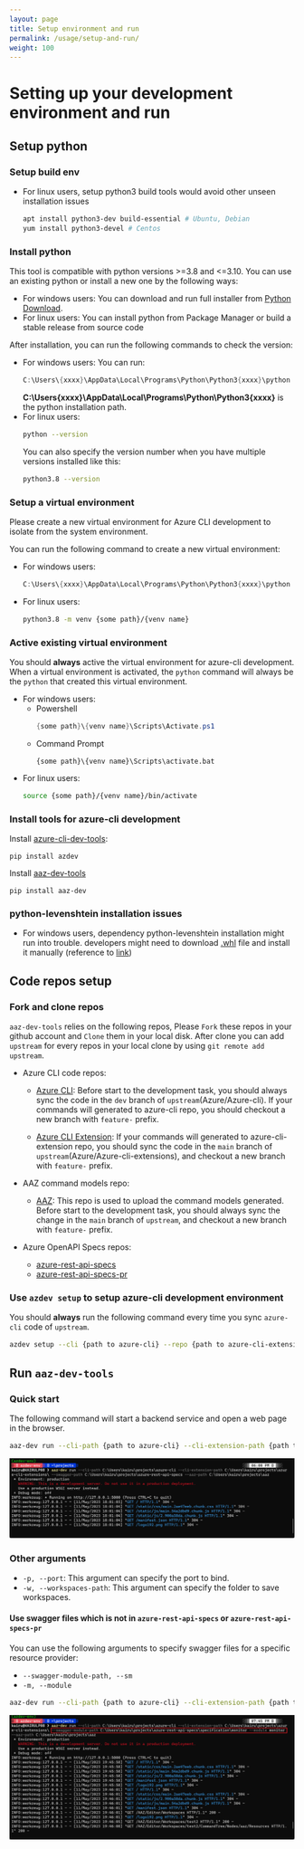 ```yaml
---
layout: page
title: Setup environment and run
permalink: /usage/setup-and-run/
weight: 100
---
```


# Setting up your development environment and run

## Setup python

### Setup build env
- For linux users, setup python3 build tools would avoid other unseen installation issues
    ```bash
    apt install python3-dev build-essential # Ubuntu, Debian 
    yum install python3-devel # Centos
    ```

### Install python

This tool is compatible with python versions >=3.8 and <=3.10. You can use an existing python or install a new one by the following ways:

- For windows users: You can download and run full installer from [Python Download](https://www.python.org/downloads/).
- For linux users: You can install python from Package Manager or build a stable release from source code

After installation, you can run the following commands to check the version:
- For windows users:
    You can run:
    ```PowerShell
    C:\Users\{xxxx}\AppData\Local\Programs\Python\Python3{xxxx}\python --version
    ```
    __C:\Users\{xxxx}\AppData\Local\Programs\Python\Python3{xxxx}__ is the python installation path.
- For linux users:
    ```bash
    python --version
    ```
    You can also specify the version number when you have multiple versions installed like this:
    ```bash
    python3.8 --version
    ```

### Setup a virtual environment

Please create a new virtual environment for Azure CLI development to isolate from the system environment.

You can run the following command to create a new virtual environment:
- For windows users:
    ```PowerShell
    C:\Users\{xxxx}\AppData\Local\Programs\Python\Python3{xxxx}\python -m venv {some path}\{venv name}
    ```
- For linux users:
    ```bash
    python3.8 -m venv {some path}/{venv name}
    ```

### Active existing virtual environment

You should __always__ active the virtual environment for azure-cli development. When a virtual environment is activated, the `python` command will always be the `python` that created this virtual environment.

- For windows users:
    - Powershell
        ```powershell
        {some path}\{venv name}\Scripts\Activate.ps1
        ```
    - Command Prompt
        ```Command Prompt
        {some path}\{venv name}\Scripts\activate.bat
        ```
- For linux users:
    ```bash
    source {some path}/{venv name}/bin/activate
    ```

### Install tools for azure-cli development

Install [azure-cli-dev-tools](https://github.com/Azure/azure-cli-dev-tools):
```
pip install azdev
```

Install [aaz-dev-tools](https://github.com/Azure/aaz-dev-tools)
```
pip install aaz-dev
```

### python-levenshtein installation issues
- For windows users, dependency python-levenshtein installation might run into trouble. developers might need to download [.whl](https://www.lfd.uci.edu/~gohlke/pythonlibs/#python-levenshtein) file and install it manually (reference to [link](https://stackoverflow.com/questions/37676623/cant-install-levenshtein-distance-package-on-windows-python-3-5/46414982))

## Code repos setup

### Fork and clone repos

`aaz-dev-tools` relies on the following repos, Please `Fork` these repos in your github account and `Clone` them in your local disk. After clone you can add `upstream` for every repos in your local clone by using `git remote add upstream`.

   - Azure CLI code repos:
     - [Azure CLI](https://github.com/Azure/azure-cli): Before start to the development task, you should always sync the code in the `dev` branch of `upstream`(Azure/Azure-cli). If your commands will generated to azure-cli repo, you should checkout a new branch with `feature-` prefix.

     - [Azure CLI Extension](https://github.com/Azure/azure-cli-extensions): If your commands will generated to azure-cli-extension repo, you should sync the code in the `main` branch of `upstream`(Azure/Azure-cli-extensions), and checkout a new branch with `feature-` prefix.

   - AAZ command models repo:
     - [AAZ](https://github.com/Azure/aaz): This repo is used to upload the command models generated. Before start to the development task, you should always sync the change in the `main` branch of `upstream`, and checkout a new branch with `feature-` prefix.

   - Azure OpenAPI Specs repos:
     - [azure-rest-api-specs](https://github.com/Azure/azure-rest-api-specs)
     - [azure-rest-api-specs-pr](https://github.com/Azure/azure-rest-api-specs-pr)
  
### Use `azdev setup` to setup azure-cli development environment 

You should __always__ run the following command every time you sync `azure-cli` code of `upstream`.
```bash
azdev setup --cli {path to azure-cli} --repo {path to azure-cli-extensions}
```

## Run `aaz-dev-tools`

### Quick start

The following command will start a backend service and open a web page in the browser.
```bash
aaz-dev run --cli-path {path to azure-cli} --cli-extension-path {path to azure-cli-extensions} --swagger-path {path to azure-rest-api-specs or azure-rest-api-specs-pr} --aaz-path {path to aaz}
```

![quick start](../../assets/images/setup_and_run/quick_start.png)

### Other arguments

- `-p, --port`: This argument can specify the port to bind.
- `-w, --workspaces-path`: This argument can specify the folder to save workspaces.

#### Use swagger files which is not in `azure-rest-api-specs` or `azure-rest-api-specs-pr`

You can use the following arguments to specify swagger files for a specific resource provider:
- `--swagger-module-path, --sm`
- `-m, --module`

```bash
aaz-dev run --cli-path {path to azure-cli} --cli-extension-path {path to azure-cli-extensions} --aaz-path {path to aaz} --swagger-module-path {path to swagger files in module level} --module {the name of module}
```

![start with swagger module path](../../assets/images/setup_and_run/swagger_module_start.png)
